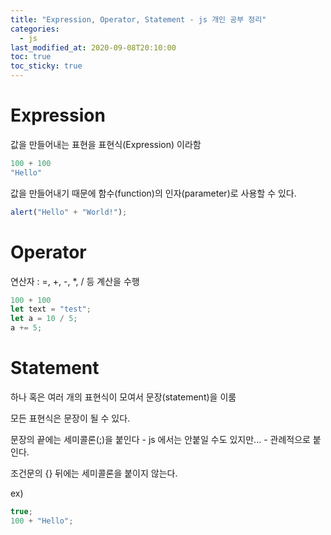 ```yaml
---
title: "Expression, Operator, Statement - js 개인 공부 정리"
categories: 
  - js
last_modified_at: 2020-09-08T20:10:00
toc: true
toc_sticky: true
---
```


# Expression

값을 만들어내는 표현을 표현식(Expression) 이라함

```js
100 + 100  
"Hello"  
```


값을 만들어내기 때문에 함수(function)의 인자(parameter)로 사용할 수 있다.

```js
alert("Hello" + "World!");  
```

# Operator

연산자 : =, +, -, *, / 등 계산을 수행

```js
100 + 100  
let text = "test";
let a = 10 / 5;
a += 5;
```


# Statement

하나 혹은 여러 개의 표현식이 모여서 문장(statement)을 이룸

모든 표현식은 문장이 될 수 있다.

문장의 끝에는 세미콜론(;)을 붙인다 - js 에서는 안붙일 수도 있지만... - 관례적으로 붙인다.

조건문의 {} 뒤에는 세미콜론을 붙이지 않는다.

ex)  
```js
true;  
100 + "Hello";
```
